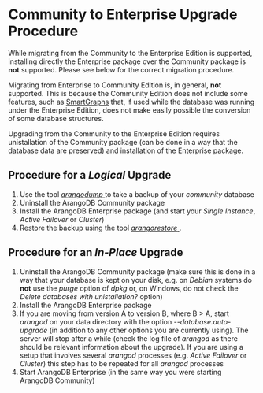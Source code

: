 Community to Enterprise Upgrade Procedure
=========================================

While migrating from the Community to the Enterprise Edition is supported, 
installing directly the Enterprise package over the Community package is **not**
supported. Please see below for the correct migration procedure.

Migrating from Enterprise to Community Edition is, in general, **not** supported. This
is because the Community Edition does not include some features, such as 
[SmartGraphs](../Graphs/SmartGraphs/README.md) that, if used while the database
was running under the Enterprise Edition, does not make easily possible the
conversion of some database structures.

Upgrading from the Community to the Enterprise Edition requires unistallation of
the Community package (can be done in a way that the database data are preserved)
and installation of the Enterprise package.

Procedure for a _Logical_ Upgrade
---------------------------------

1. Use the tool [_arangodump_ ](..\Programs\Arangodump\README.md) to take a backup
   of your _community_ database
1. Uninstall the ArangoDB Community package
1. Install the ArangoDB Enterprise package (and start your _Single Instance_, _Active
   Failover_ or _Cluster_)
1. Restore the backup using the tool [_arangorestore_ ](..\Programs\Arangorestore\README.md).

Procedure for an _In-Place_ Upgrade
----------------------------------

1. Uninstall the ArangoDB Community package (make sure this is done in a way that
   your database is kept on your disk, e.g. on _Debian_ systems do **not** use the
   _purge_ option of _dpkg_ or, on Windows, do not check the _Delete databases with
   unistallation?_ option)
1. Install the ArangoDB Enterprise package
1. If you are moving from version A to version B, where B > A, start _arangod_ on
   your data directory with the option _--database.auto-upgrade_ (in addition to
   any other options you are currently using). The server will stop after a while
   (check the log file of _arangod_ as there should be relevant information about
   the upgrade). If you are using a setup that involves several _arangod_ processes
   (e.g. _Active Failover_ or _Cluster_) this step has to be repeated for all _arangod_
   processes
1. Start ArangoDB Enterprise (in the same way you were starting ArangoDB Community)
